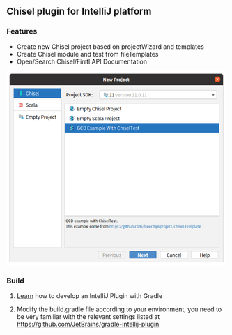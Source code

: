 ## Chisel plugin for IntelliJ platform

### Features

- Create new Chisel project based on projectWizard and templates
- Create Chisel module and test from fileTemplates
- Open/Search Chisel/Firrtl API Documentation

![](images/chisel.png)

### Build

1. [Learn](https://plugins.jetbrains.com/docs/intellij/basics.html) how to develop an IntelliJ Plugin with Gradle

2. Modify the build.gradle file according to your environment, you need to be very familiar with the relevant settings listed at https://github.com/JetBrains/gradle-intellij-plugin